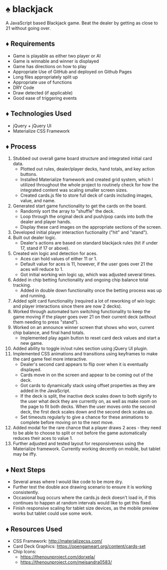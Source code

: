 # :spades:  blackjack
A JavaScript based Blackjack game. Beat the dealer by getting as close to 21 without going over.

## :diamonds: Requirements
* Game is playable as either two player or AI
* Game is winnable and winner is displayed 
* Game has directions on how to play    
* Appropriate Use of GitHub and deployed on Github Pages    
* Long files appropriately split up   
* Appropriate use of functions
* DRY Code    
* Draw detected (if applicable)
* Good ease of triggering events

## :diamonds: Technologies Used
* jQuery + jQuery UI
* Materialize CSS Framework

## :diamonds: Process
1. Stubbed out overall game board structure and integrated initial card data.
    * Plotted out rules, dealer/player decks, hand totals, and key action buttons.
    * Installed Materialize framework and created grid system, which I utilized throughout the whole project to routinely check for how the integrated content was scaling smaller screen sizes.
    * Created cards.js file to store full deck of cards including images, value, and name.
1. Generated start game functionality to get the cards on the board.
    * Randomly sort the array to "shuffle" the deck.
    * Loop through the original deck and push/pop cards into both the dealer and player hands.
    * Display these card images on the appropriate sections of the screen.
1. Developed initial player interaction fuctionality ("hit" and "stand").
1. Built out dealer logic.
    * Dealer's actions are based on standard blackjack rules (hit if under 17, stand if 17 or above).
1. Created win logic and detection for aces.
    * Aces can hold values of either 11 or 1.
    * Default value for aces is 11, however, if the user goes over 21 the aces will reduce to 1.
    * Got initial working win logic up, which was adjusted several times.
1. Added in chip betting functionality and ongoing chip balance total tracking.
   * Added in double down functionality once the betting process was up and running.
1. Added split card functionality (required a lot of reworking of win logic and player interactions since there are now 2 decks).
1. Worked through automated turn switching functionality to keep the game moving if the player goes over 21 on their current deck (without them needing to press "stand").
1. Worked on an announce winner screen that shows who won, current chip balance, and final hand totals.
   * Implemented play again button to reset card deck values and start a new game.
1. Added ability to toggle in/out rules section using jQuery UI plugin.
1. Implemented CSS animations and transitions using keyframes to make the card game feel more interactive.
   * Dealer's second card appears to flip over when it is eventually displayed.
   * Cards move in on the screen and appear to be coming out of the deck.
   * Got cards to dynamically stack using offset properties as they are added in the JavaScript.
   * If the deck is split, the inactive deck scales down to both signify to the user what deck they are currently on, as well as make room on the page to fit both decks. When the user moves onto the second deck, the first deck scales down and the second deck scales up.
   * Set timeouts regularly to give a chance for these animations to complete before moving on to the next move.
1. Added modal for the rare chance that a player draws 2 aces - they need to be able to choose to split or not before the game automatically reduces their aces to value 1.
1. Further adjusted and tested layout for responsiveness using the Materialize framework. Currently working decently on mobile, but tablet may be iffy.

## :diamonds: Next Steps
* Several areas where I would like code to be more dry.
* Further test the double ace drawing scenario to ensure it is working consistently.
* Occasional bug occurs where the cards.js deck doesn't load in, if this continues to happen at random intervals would like to get this fixed.
* Finish responsive scaling for tablet size devices, as the mobile preview works but tablet could use some work.

## :diamonds: Resources Used
* CSS Framework: http://materializecss.com/
* Card Deck Graphics: https://opengameart.org/content/cards-set
* Chip Icons: 
   * https://thenounproject.com/dorxela/
   * https://thenounproject.com/meisandra0583/
